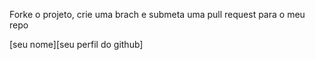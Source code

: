 Forke o projeto, crie uma brach e submeta uma pull request para o meu repo 

[seu nome][seu perfil do github]

